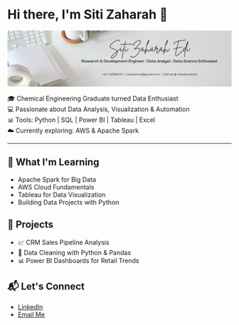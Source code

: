 # Hi there, I'm Siti Zaharah 👋
![Hi, I'm Siti Zaharah](./banner.png)

🎓 Chemical Engineering Graduate turned Data Enthusiast  
💻 Passionate about Data Analysis, Visualization & Automation  
📊 Tools: Python | SQL | Power BI | Tableau | Excel  
☁️ Currently exploring: AWS & Apache Spark

---

## 🌱 What I'm Learning
- Apache Spark for Big Data
- AWS Cloud Fundamentals
- Tableau for Data Visualization
- Building Data Projects with Python

## 📌 Projects
- 📈 CRM Sales Pipeline Analysis
- 🧹 Data Cleaning with Python & Pandas
- 📊 Power BI Dashboards for Retail Trends

## 📬 Let's Connect
- [LinkedIn](https://www.linkedin.com/in/siti-zaharah-edi-7436411a0/)
- [Email Me](mailto:zaharahedi@gmail.com)
